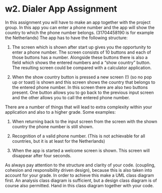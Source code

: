 w2. Dialer App Assignment
================

In this assignment you will have to make an app together with the project group. In this app you can enter a phone number and the app will show the country to which the phone number belongs. (31704458190 is for example the Netherlands) The app has to have the following structure:

1. The screen which is shown after start up gives you the opportunity to enter a phone number. The screen consists of 10 buttons and each of those buttons has a number. Alongside these buttons there is also a field which shows the entered numbers and a “show country” button. The resulting screen could be compared with a calculator application.

2. When the show country button is pressed a new screen (!) (so no pop up or toast) is shown and this screen shows the country that belongs to the entered phone number. In this screen there are also two buttons present. One button allows you to go back to the previous input screen and the other allows you to call the entered phone number.

There are a number of things that will lead to extra complexity within your application and also to a higher grade. Some examples:

1. When returning back to the input screen from the screen with the shown country the phone number is still shown.

2. Recognition of a valid phone number. (This is not achievable for all countries, but it is at least for the Netherlands)

3. When the app is started a welcome screen is shown. This screen will disappear after four seconds.

As always pay attention to the structure and clarity of your code. (coupling, cohesion and responsibility driven design), because this is also taken into account for your grade. In order to achieve this make a UML class diagram first. An analysis class diagram is sufficient, but a design class diagram is of course also permitted. Hand in this class diagram together with your code.
